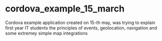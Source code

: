 # cordova_example_15_march
Cordova example application created on 15-th may, was trying to explain first year IT students the principles of events, geolocation, navigation and some extremey simple map integrations
